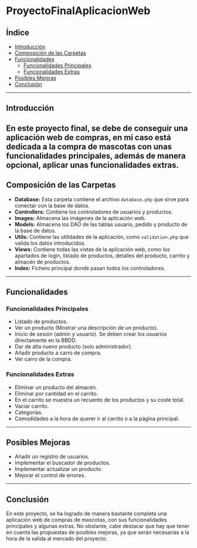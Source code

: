 # ProyectoFinalAplicacionWeb

## Índice
- [Introducción](#introducción)
- [Composición de las Carpetas](#composición-de-las-carpetas)
- [Funcionalidades](#funcionalidades)
  - [Funcionalidades Principales](#funcionalidades-principales)
  - [Funcionalidades Extras](#funcionalidades-extras)
- [Posibles Mejoras](#posibles-mejoras)
- [Conclusión](#conclusión)

---

## Introducción
En este proyecto final, se debe de conseguir una aplicación web de compras, en mi caso está dedicada a la compra de mascotas con unas funcionalidades principales, además de manera opcional, aplicar unas funcionalidades extras.
---

## Composición de las Carpetas
- **Database:** Esta carpeta contiene el archivo `database.php` que sirve para conectar con la base de datos.
- **Controllers:** Contiene los controladores de usuarios y productos.
- **Images:** Almacena las imágenes de la aplicación web.
- **Models:** Almacena los DAO de las tablas usuario, pedido y producto de la base de datos.
- **Utils:** Contiene las utilidades de la aplicación, como `validation.php` que valida los datos introducidos.
- **Views:** Contiene todas las vistas de la aplicación web, como los apartados de login, listado de productos, detalles del producto, carrito y almacén de productos.
- **Index:** Fichero principal donde pasan todos los controladores.

---

## Funcionalidades
### Funcionalidades Principales
- Listado de productos.
- Ver un producto (Mostrar una descripción de un producto).
- Inicio de sesión (admin y usuario). Se deben crear los usuarios directamente en la BBDD.
- Dar de alta nuevo producto (solo administrador).
- Añadir producto a carro de compra.
- Ver carro de la compra.

### Funcionalidades Extras
- Eliminar un producto del almacén.
- Eliminar por cantidad en el carrito.
- En el carrito se muestra un recuento de los productos y su coste total.
- Vaciar carrito.
- Categorías.
- Comodidades a la hora de querer ir al carrito o a la página principal.

---

## Posibles Mejoras
- Añadir un registro de usuarios.
- Implementar el buscador de productos.
- Implementar actualizar un producto.
- Mejorar el control de errores.

---

## Conclusión
En este proyecto, se ha logrado de manera bastante completa una aplicación web de compras de mascotas, con sus funcionalidades principales y algunas extras. No obstante, cabe destacar que hay que tener en cuenta las propuestas de posibles mejoras, ya que serán necesarias a la hora de la salida al mercado del proyecto.




